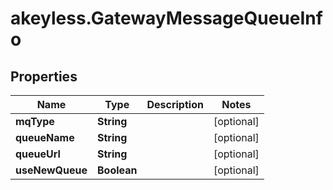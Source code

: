 # akeyless.GatewayMessageQueueInfo

## Properties

Name | Type | Description | Notes
------------ | ------------- | ------------- | -------------
**mqType** | **String** |  | [optional] 
**queueName** | **String** |  | [optional] 
**queueUrl** | **String** |  | [optional] 
**useNewQueue** | **Boolean** |  | [optional] 


